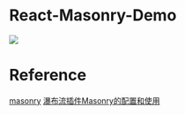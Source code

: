 # React-Masonry-Demo

![](http://cdn.awbeci.com/images/awbeci-xyz/blog/react-masonry-demo-cover.png)

# Reference
[masonry](https://masonry.desandro.com/)
[瀑布流插件Masonry的配置和使用](https://segmentfault.com/a/1190000007316788)